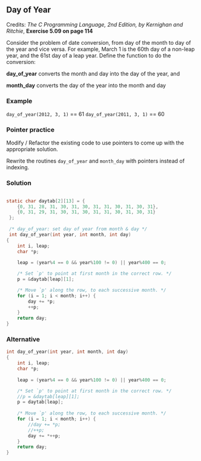 
## Day of Year 

Credits: 
_The C Programming Language, 2nd Edition, by Kernighan and Ritchie_, **Exercise 5.09 on page 114**

Consider the problem of date conversion, from day of the month to day of the year and vice versa. For example, March 1 is the 60th day of a non-leap year, and the 61st day of a leap year. Define the function to do the conversion: 

**day\_of\_year** converts the month and day into the day of the year, and 

**month_day** converts the day of the year into the month and day


### Example 

`day_of_year(2012, 3, 1)` == 61
`day_of_year(2011, 3, 1)` == 60


### Pointer practice

Modify / Refactor the existing code to use pointers to come up with the appropriate solution. 

Rewrite the routines  `day_of_year`  and  `month_day`  with pointers instead of indexing.


### Solution


```c

static char daytab[2][13] = {
    {0, 31, 28, 31, 30, 31, 30, 31, 31, 30, 31, 30, 31},
    {0, 31, 29, 31, 30, 31, 30, 31, 31, 30, 31, 30, 31}
 };
 
 /* day_of_year: set day of year from month & day */
 int day_of_year(int year, int month, int day)
{
	int i, leap;
	char *p;
	
	leap = (year%4 == 0 && year%100 != 0) || year%400 == 0;

	/* Set `p' to point at first month in the correct row. */
	p = &daytab[leap][1];

	/* Move `p' along the row, to each successive month. */
	for (i = 1; i < month; i++) {
		day += *p;
		++p;
	}
	return day;
}

```

### Alternative 

```c 
int day_of_year(int year, int month, int day)
{
	int i, leap;
	char *p;
	
	leap = (year%4 == 0 && year%100 != 0) || year%400 == 0;

	/* Set `p' to point at first month in the correct row. */
	//p = &daytab[leap][1];
	p = daytab[leap]; 
	
	/* Move `p' along the row, to each successive month. */
	for (i = 1; i < month; i++) {
		//day += *p;
		//++p;
		day += *++p;
	}
	return day;
}
```

<!--stackedit_data:
eyJoaXN0b3J5IjpbLTE0MjM1NTk1NjgsMTI2NzgyNTMzMl19
-->